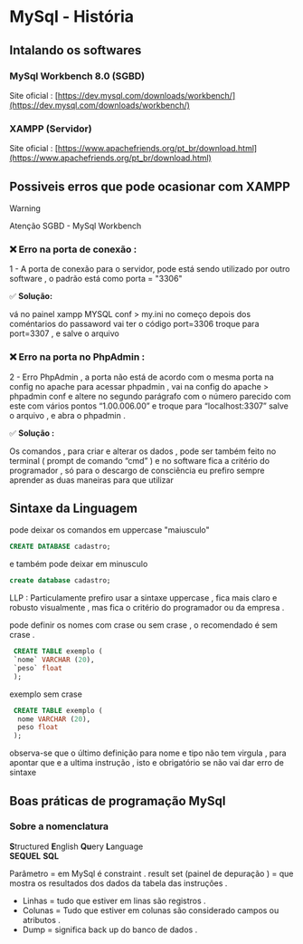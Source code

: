 # MySql - História  



## Intalando os softwares 

### MySql Workbench 8.0 (SGBD)
Site oficial : [https://dev.mysql.com/downloads/workbench/](https://dev.mysql.com/downloads/workbench/) 

### XAMPP (Servidor)
Site oficial : [https://www.apachefriends.org/pt_br/download.html](https://www.apachefriends.org/pt_br/download.html)

##  Possiveis erros que pode ocasionar com XAMPP

> [!warning] 
> Atenção 
> SGBD - MySql Workbench
    
  ### ❌ Erro na porta de conexão :
  <p> 1 - A porta de conexão para o servidor,  pode está sendo utilizado por outro software , o padrão está como porta = "3306"  </p>
    
   <p> ✅ <strong> Solução:</strong>  </p>
    <p>  vá no painel xampp MYSQL conf > my.ini no começo depois dos coméntarios do passaword vai ter o código port=3306 troque para port=3307 , e salve o arquivo </p>
   
   ### ❌ Erro na porta no PhpAdmin :
  <p> 2 - Erro PhpAdmin , a porta não está de acordo com o mesma porta na config no apache para acessar phpadmin , vai na config do apache > phpadmin conf e altere no segundo parágrafo com o número parecido com este com vários pontos “1.00.006.00” e troque para “localhost:3307” salve o arquivo , e abra o phpadmin . </p>

<p> ✅ <strong> Solução : </strong> </p>
Os comandos , para criar e alterar os dados , pode ser também feito no terminal ( prompt de comando “cmd” )  e no software fica a critério do programador , só para o descargo de consciência eu prefiro sempre aprender as duas maneiras para que utilizar  </p>

    
  

## Sintaxe da Linguagem 

<p> pode deixar os comandos em uppercase "maiusculo"  </p>

```sql
CREATE DATABASE cadastro;
```

<p> e também pode deixar em  minusculo  </p>

```sql
create database cadastro;
```
<p> LLP : Particulamente prefiro usar a sintaxe uppercase , fica mais claro e robusto visualmente , mas fica o critério do programador ou da empresa . </p>


<p> pode definir os nomes com crase ou sem crase , o recomendado é sem crase . </p>

```SQL 
 CREATE TABLE exemplo (
 `nome` VARCHAR (20),
 `peso` float
 );
```

<p> exemplo sem crase </p>

```SQL 
 CREATE TABLE exemplo (
  nome VARCHAR (20),
  peso float
 );
```

<p> observa-se que o último definição para nome e tipo não tem virgula , para apontar que e a ultima instrução , isto e obrigatório se não vai dar erro de sintaxe </p>



## Boas práticas de programação MySql

### Sobre a nomenclatura 
**S**tructured **E**nglish **Qu**ery **L**anguage  <BR>
**SEQUEL**
**SQL**

Parâmetro = em MySql é constraint .
result set (painel de depuração )  = que mostra os  resultados dos dados da tabela das instruçôes  .
* Linhas = tudo que estiver em linas são registros  .
* Colunas = Tudo que estiver em colunas são considerado campos ou atributos .
* Dump = significa back up do banco de dados  .